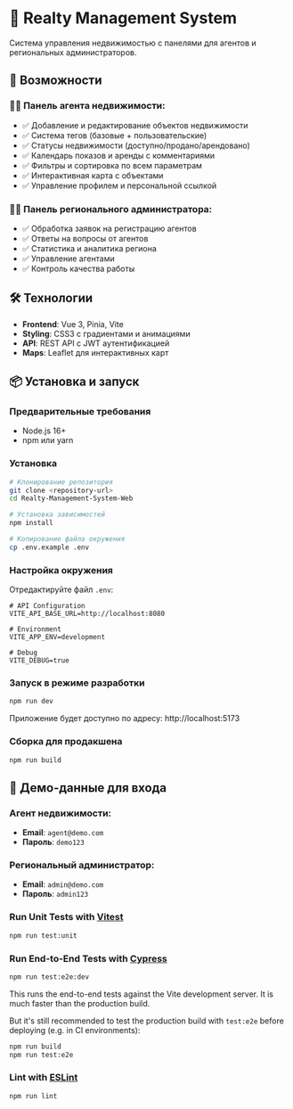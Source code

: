 # 🏢 Realty Management System

Система управления недвижимостью с панелями для агентов и региональных администраторов.

## 🚀 Возможности

### 👨‍💼 Панель агента недвижимости:
- ✅ Добавление и редактирование объектов недвижимости
- ✅ Система тегов (базовые + пользовательские)
- ✅ Статусы недвижимости (доступно/продано/арендовано)
- ✅ Календарь показов и аренды с комментариями
- ✅ Фильтры и сортировка по всем параметрам
- ✅ Интерактивная карта с объектами
- ✅ Управление профилем и персональной ссылкой

### 👨‍💼 Панель регионального администратора:
- ✅ Обработка заявок на регистрацию агентов
- ✅ Ответы на вопросы от агентов
- ✅ Статистика и аналитика региона
- ✅ Управление агентами
- ✅ Контроль качества работы

## 🛠 Технологии

- **Frontend**: Vue 3, Pinia, Vite
- **Styling**: CSS3 с градиентами и анимациями
- **API**: REST API с JWT аутентификацией
- **Maps**: Leaflet для интерактивных карт

## 📦 Установка и запуск

### Предварительные требования
- Node.js 16+
- npm или yarn

### Установка
```bash
# Клонирование репозитория
git clone <repository-url>
cd Realty-Management-System-Web

# Установка зависимостей
npm install

# Копирование файла окружения
cp .env.example .env
```

### Настройка окружения
Отредактируйте файл `.env`:
```env
# API Configuration
VITE_API_BASE_URL=http://localhost:8080

# Environment
VITE_APP_ENV=development

# Debug
VITE_DEBUG=true
```

### Запуск в режиме разработки
```bash
npm run dev
```

Приложение будет доступно по адресу: http://localhost:5173

### Сборка для продакшена
```bash
npm run build
```

## 🔐 Демо-данные для входа

### Агент недвижимости:
- **Email**: `agent@demo.com`
- **Пароль**: `demo123`

### Региональный администратор:
- **Email**: `admin@demo.com`
- **Пароль**: `admin123`

### Run Unit Tests with [Vitest](https://vitest.dev/)

```sh
npm run test:unit
```

### Run End-to-End Tests with [Cypress](https://www.cypress.io/)

```sh
npm run test:e2e:dev
```

This runs the end-to-end tests against the Vite development server.
It is much faster than the production build.

But it's still recommended to test the production build with `test:e2e` before deploying (e.g. in CI environments):

```sh
npm run build
npm run test:e2e
```

### Lint with [ESLint](https://eslint.org/)

```sh
npm run lint
```
